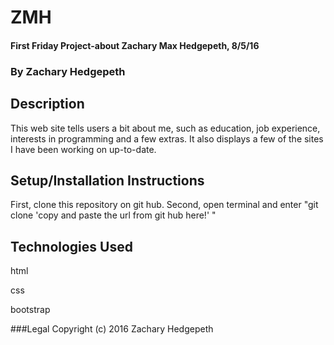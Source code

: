 # ZMH

#### First Friday Project-about Zachary Max Hedgepeth, 8/5/16

### By Zachary Hedgepeth

## Description
This web site tells users a bit about me, such as education, job experience, interests in programming and a few extras.
It also displays a few of the sites I have been working on up-to-date.

## Setup/Installation Instructions
First, clone this repository on git hub.
Second, open terminal and enter "git clone 'copy and paste the url from git hub here!' "

## Technologies Used
html

css

bootstrap

###Legal
Copyright (c) 2016 Zachary Hedgepeth
